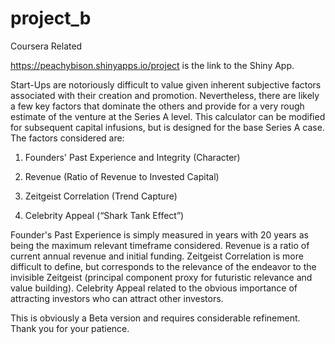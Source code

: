 # project_b
Coursera Related

https://peachybison.shinyapps.io/project is the link to the Shiny App.

Start-Ups are notoriously difficult to value given inherent subjective factors associated with their creation and promotion.  Nevertheless, there are likely a few key factors that dominate the others and provide for a very rough estimate of the venture at the Series A level.  This calculator can be modified for subsequent capital infusions, but is designed for the base Series A case.  The factors considered are:

1) Founders' Past Experience and Integrity (Character)

2) Revenue (Ratio of Revenue to Invested Capital)

3) Zeitgeist Correlation (Trend Capture)

4) Celebrity Appeal (“Shark Tank Effect”)

Founder's Past Experience is simply measured in years with 20 years as being the maximum relevant timeframe considered.  Revenue is a ratio of current annual revenue and initial funding.
Zeitgeist Correlation is more difficult to define, but corresponds to the relevance of the endeavor to the invisible Zeitgeist (principal component proxy for futuristic relevance and value building).
Celebrity Appeal related to the obvious importance of attracting investors who can attract other investors. 

This is obviously a Beta version and requires considerable refinement.  Thank you for your patience.
